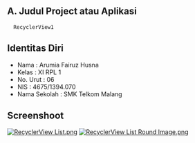 ## A. Judul Project atau Aplikasi
      RecyclerView1
      
## Identitas Diri
  - Nama          : Arumia Fairuz Husna
  - Kelas         : XI RPL 1
  - No. Urut      : 06
  - NIS           : 4675/1394.070
  - Nama Sekolah  : SMK Telkom Malang
  
## Screenshoot
  [![RecyclerView List.png](https://s28.postimg.org/8792tn54d/Recycler_View_List.png)](https://postimg.org/image/t45ayb355/)
 [![RecyclerView List Round Image.png](https://s30.postimg.org/3kkc3u54x/Recycler_View_List_Round_Image.png)](https://postimg.org/image/ita9hlyt9/)
